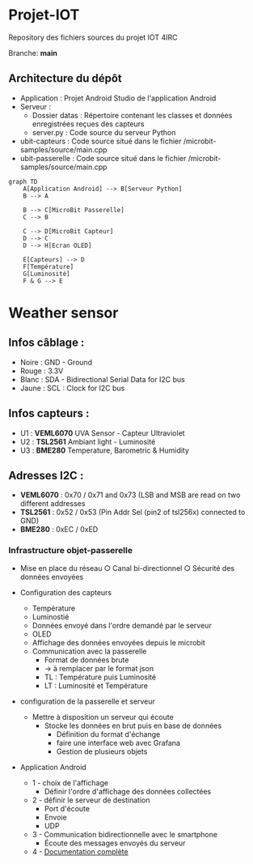 # Projet-IOT

Repository des fichiers sources du projet IOT 4IRC

Branche: **main**

## Architecture du dépôt 
* Application : Projet Android Studio de l'application Android
* Serveur : 
    - Dossier datas : Répertoire contenant les classes et données enregistrées reçues des capteurs
    - server.py : Code source du serveur Python
* ubit-capteurs : Code source situé dans le fichier /microbit-samples/source/main.cpp
* ubit-passerelle : Code source situé dans le fichier /microbit-samples/source/main.cpp

```mermaid
graph TD
    A[Application Android] --> B[Serveur Python]
    B --> A
    
    B --> C[MicroBit Passerelle]
    C --> B
    
    C --> D[MicroBit Capteur]
    D --> C
    D --> H[Ecran OLED]
    
    E[Capteurs] --> D
    F[Température]
    G[Luminosité]
    F & G --> E
```

# Weather sensor 

## Infos câblage : 
* Noire : GND - Ground
* Rouge : 3.3V
* Blanc : SDA - Bidirectional Serial Data for I2C bus
* Jaune : SCL : Clock for I2C bus

## Infos capteurs :
* U1 : **VEML6070** UVA Sensor - Capteur Ultraviolet
* U2 : **TSL2561** Ambiant light - Luminosité
* U3 : **BME280** Temperature, Barometric & Humidity 

## Adresses I2C :
* **VEML6070** : 0x70 / 0x71 and 0x73 (LSB and MSB are read on two different addresses
* **TSL2561** : 0x52 / 0x53 (Pin Addr Sel (pin2 of tsl256x) connected to GND)
* **BME280** : 0xEC / 0xED

### Infrastructure objet-passerelle

- Mise en place du réseau
		○ Canal bi-directionnel
		○ Sécurité des données envoyées
    
- Configuration des capteurs
  - Température
  -  Luminostié
  -  Données envoyé dans l'ordre demandé par le serveur
  -  OLED
    -  Affichage des données envoyées depuis le microbit
    -   Communication avec la passerelle
        -   Format de données brute
        -   -> à remplacer par le format json
        -   TL : Température puis Luminosité
        -   LT : Luminosité et Température
- configuration de la passerelle et serveur
    - Mettre à disposition un serveur qui écoute 
        - Stocke les données en brut puis en base de données
          - Définition du format d'échange
          - faire une interface web avec Grafana
          - Gestion de plusieurs objets
- Application Android
  - 1 - choix de l'affichage
    - Définir l'ordre d'affichage des données collectées 
  - 2 - définir le serveur de destination
    - Port d'écoute
    - Envoie
    - UDP
  - 3 - Communication bidirectionnelle avec le smartphone
    - Écoute des messages envoyés du serveur
  - 4 - [Documentation complète](application/README.md)
